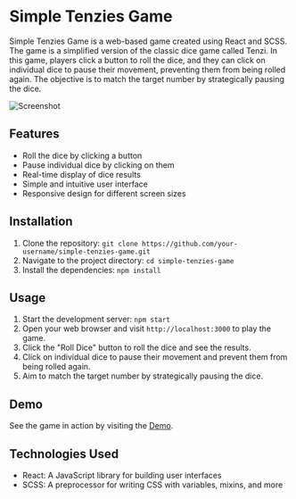 # Simple Tenzies Game

Simple Tenzies Game is a web-based game created using React and SCSS. The game is a simplified version of the classic dice game called Tenzi. In this game, players click a button to roll the dice, and they can click on individual dice to pause their movement, preventing them from being rolled again. The objective is to match the target number by strategically pausing the dice.

![Screenshot](screenshot.png)

## Features

- Roll the dice by clicking a button
- Pause individual dice by clicking on them
- Real-time display of dice results
- Simple and intuitive user interface
- Responsive design for different screen sizes

## Installation

1. Clone the repository: `git clone https://github.com/your-username/simple-tenzies-game.git`
2. Navigate to the project directory: `cd simple-tenzies-game`
3. Install the dependencies: `npm install`

## Usage

1. Start the development server: `npm start`
2. Open your web browser and visit `http://localhost:3000` to play the game.
3. Click the "Roll Dice" button to roll the dice and see the results.
4. Click on individual dice to pause their movement and prevent them from being rolled again.
5. Aim to match the target number by strategically pausing the dice.

## Demo

See the game in action by visiting the [Demo](https://devitodbug.github.io/Tenzie---React-Practise/).

## Technologies Used

- React: A JavaScript library for building user interfaces
- SCSS: A preprocessor for writing CSS with variables, mixins, and more

